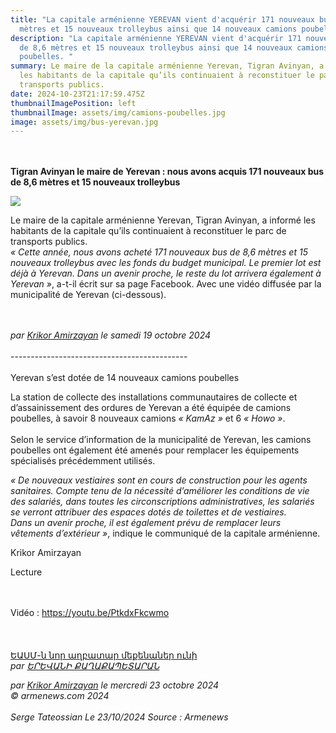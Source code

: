 ```yaml
---
title: "La capitale arménienne YEREVAN vient d'acquérir 171 nouveaux bus de 8,6
  mètres et 15 nouveaux trolleybus ainsi que 14 nouveaux camions poubelles. "
description: "La capitale arménienne YEREVAN vient d'acquérir 171 nouveaux bus
  de 8,6 mètres et 15 nouveaux trolleybus ainsi que 14 nouveaux camions
  poubelles. "
summary: Le maire de la capitale arménienne Yerevan, Tigran Avinyan, a informé
  les habitants de la capitale qu’ils continuaient à reconstituer le parc de
  transports publics.
date: 2024-10-23T21:17:59.475Z
thumbnailImagePosition: left
thumbnailImage: assets/img/camions-poubelles.jpg
image: assets/img/bus-yerevan.jpg
---
```

\
\
**Tigran Avinyan le maire de Yerevan : nous avons acquis 171 nouveaux bus de 8,6 mètres et 15 nouveaux trolleybus**

![](https://www.armenews.com/IMG/arton120398.jpg)

Le maire de la capitale arménienne Yerevan, Tigran Avinyan, a informé les habitants de la capitale qu’ils continuaient à reconstituer le parc de transports publics.\
*« Cette année, nous avons acheté 171 nouveaux bus de 8,6 mètres et 15 nouveaux trolleybus avec les fonds du budget municipal. Le premier lot est déjà à Yerevan. Dans un avenir proche, le reste du lot arrivera également à Yerevan »*, a-t-il écrit sur sa page Facebook. Avec une vidéo diffusée par la municipalité de Yerevan (ci-dessous).

\
\
*par [Krikor Amirzayan](https://www.armenews.com/spip.php?page=auteur&id_auteur=33) le samedi 19 octobre 2024*\
\
--------------------------------------------\
\
Yerevan s’est dotée de 14 nouveaux camions poubelles

La station de collecte des installations communautaires de collecte et d’assainissement des ordures de Yerevan a été équipée de camions poubelles, à savoir 8 nouveaux camions *« KamAz »* et 6 *« Howo »*.\
\
Selon le service d’information de la municipalité de Yerevan, les camions poubelles ont également été amenés pour remplacer les équipements spécialisés précédemment utilisés.

*« De nouveaux vestiaires sont en cours de construction pour les agents sanitaires. Compte tenu de la nécessité d’améliorer les conditions de vie des salariés, dans toutes les circonscriptions administratives, les salariés se verront attribuer des espaces dotés de toilettes et de vestiaires.\
Dans un avenir proche, il est également prévu de remplacer leurs vêtements d’extérieur »*, indique le communiqué de la capitale arménienne.

Krikor Amirzayan

Lecture

\
\
Vidéo : <https://youtu.be/PtkdxFkcwmo>\
\
\
\
[ԵԱՍՄ-ն նոր աղբատար մեքենաներ ունի](https://www.youtube.com/watch?v=PtkdxFkcwmo)*\
par [ԵՐԵՎԱՆԻ ՔԱՂԱՔԱՊԵՏԱՐԱՆ](https://www.youtube.com/@yerevan_municipality)*

*par [Krikor Amirzayan](https://www.armenews.com/spip.php?page=auteur&id_auteur=33) le mercredi 23 octobre 2024\
© armenews.com 2024*\
\
*S﻿erge Tateossian Le 23/10/2024    Source : Armenews*